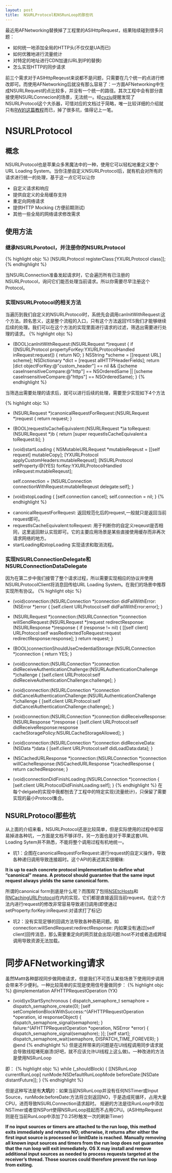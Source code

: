 ```yaml
---
layout: post
title:  NSURLProtocol和NSRunLoop的那些坑
---
```



最近用AFNetworking替换掉了工程里的ASIHttpRequest，结果陆续碰到很多问题：

* 如何统一地添加全局的HTTP头(不仅仅是UA而已)
* 如何优雅地进行流量统计
* 对特定的地址进行CDN加速(URL到IP的替换)
* 怎么实现HTTP的同步请求

前三个需求对于ASIHttpReqeust来说都不是问题，只需要在几个统一的点进行修改即可。而使用AFNetworking后就没有那么容易了：一方面AFNetworking中生成NSURLRequest的点比较多，并没有一个统一的路径。其次工程中会有部分直接使用NSURLConnecion的场景，无法统一。经[cyzju](http://msching.github.io/)提醒发现了NSURLProtocol这个大杀器，可惜对应的文档过于简略，唯一比较详细的介绍就只有[RW的这篇教程](http://www.raywenderlich.com/59982/nsurlprotocol-tutorial)而已，掉了很多坑，值得记上一笔。

# NSURLProtocol

## 概念


NSURLProtocol也是苹果众多黑魔法中的一种，使用它可以轻松地重定义整个URL Loading System。当你注册自定义NSURLProtocol后，就有机会对所有的请求进行统一的处理，基于这一点它可以让你

* 自定义请求和响应
* 提供自定义的全局缓存支持
* 重定向网络请求
* 提供HTTP Mocking (方便前期测试)
* 其他一些全局的网络请求修改需求

## 使用方法

### 继承NSURLPorotocl，并注册你的NSURLProtocol

{% highlight objc %}
[NSURLProtocol registerClass:[YXURLProtocol class]];
{% endhighlight %}

当NSURLConnection准备发起请求时，它会遍历所有已注册的NSURLProtocol，询问它们能否处理当前请求。所以你需要尽早注册这个Protocol。

### 实现NSURLProtocol的相关方法

当遍历到我们自定义的NSURLProtocol时，系统先会调用canInitWithRequest:这个方法。顾名思义，这是整个流程的入口，只有这个方法返回YES我们才能够继续后续的处理。我们可以在这个方法的实现里面进行请求的过滤，筛选出需要进行处理的请求。
{% highlight objc %}
+ (BOOL)canInitWithRequest:(NSURLRequest *)request
{
    if ([NSURLProtocol propertyForKey:YXURLProtocolHandled inRequest:request])
    {
        return NO;
    }
    NSString *scheme = [[request URL] scheme];
    NSDictionary *dict = [request allHTTPHeaderFields];
    return [dict objectForKey:@"custom_header"] == nil &&
    ([scheme caseInsensitiveCompare:@"http"] == NSOrderedSame ||
     [scheme caseInsensitiveCompare:@"https"] == NSOrderedSame);
}
{% endhighlight %}

当筛选出需要处理的请求后，就可以进行后续的处理，需要至少实现如下4个方法

{% highlight objc %}
+ (NSURLRequest *)canonicalRequestForRequest:(NSURLRequest *)request
{
    return request;
}

+ (BOOL)requestIsCacheEquivalent:(NSURLRequest *)a
                       toRequest:(NSURLRequest *)b
{
    return [super requestIsCacheEquivalent:a toRequest:b];
}


- (void)startLoading
{
    NSMutableURLRequest *mutableReqeust = [[self request] mutableCopy];
    [YXURLProtocol applyCustomHeaders:mutableReqeust];
    [NSURLProtocol setProperty:@(YES)
                        forKey:YXURLProtocolHandled
                     inRequest:mutableReqeust];
    
    self.connection = [NSURLConnection connectionWithRequest:mutableReqeust
                                                    delegate:self];
}

- (void)stopLoading
{
    [self.connection cancel];
    self.connection = nil;
}
{% endhighlight %}

* canonicalRequestForRequest: 返回规范化后的request,一般就只是返回当前request即可。
* requestIsCacheEquivalent:toRequest: 用于判断你的自定义reqeust是否相同，这里返回默认实现即可。它的主要应用场景是某些直接使用缓存而非再次请求网络的地方。
* startLoading和stopLoading 实现请求和取消流程。

### 实现NSURLConnectionDelegate和NSURLConnectionDataDelegate

因为在第二步中我们接管了整个请求过程，所以需要实现相应的协议并使用NSURLProtocolClient将消息回传给URL Loading System。在我们的场景中推荐实现所有协议。
{% highlight objc %}

- (void)connection:(NSURLConnection *)connection
  didFailWithError:(NSError *)error
{
    [self.client URLProtocol:self
            didFailWithError:error];
}

- (NSURLRequest *)connection:(NSURLConnection *)connection willSendRequest:(NSURLRequest *)request redirectResponse:(NSURLResponse *)response
{
    if (response != nil) 
    {
        [[self client] URLProtocol:self wasRedirectedToRequest:request redirectResponse:response];
    }
    return request;
}

- (BOOL)connectionShouldUseCredentialStorage:(NSURLConnection *)connection
{
    return YES;
}

- (void)connection:(NSURLConnection *)connection
didReceiveAuthenticationChallenge:(NSURLAuthenticationChallenge *)challenge
{
    [self.client URLProtocol:self
didReceiveAuthenticationChallenge:challenge];
}

- (void)connection:(NSURLConnection *)connection
didCancelAuthenticationChallenge:(NSURLAuthenticationChallenge *)challenge 
{
    [self.client URLProtocol:self
didCancelAuthenticationChallenge:challenge];
}


- (void)connection:(NSURLConnection *)connection
didReceiveResponse:(NSURLResponse *)response
{
    [self.client URLProtocol:self
          didReceiveResponse:response
          cacheStoragePolicy:NSURLCacheStorageAllowed];
}

- (void)connection:(NSURLConnection *)connection
    didReceiveData:(NSData *)data
{
    [self.client URLProtocol:self
                 didLoadData:data];
}

- (NSCachedURLResponse *)connection:(NSURLConnection *)connection
                  willCacheResponse:(NSCachedURLResponse *)cachedResponse
{
    return cachedResponse;
}

- (void)connectionDidFinishLoading:(NSURLConnection *)connection
{
    [self.client URLProtocolDidFinishLoading:self];
}
{% endhighlight %}
在每个delgate的实现中我都刨去了工程中的特定实现(流量统计)，只保留了需要实现的最小Protocol集合。

## NSURLProtocol那些坑

从上面的介绍来看，NSURLProtocol还是比较简单，但是实际使用的过程中却容易掉进各种坑，一方面是文档不够详尽，另一方面也是对于苹果这套URL Loading Sytem并不熟悉，不能将整个调用过程有机地统一。

* 坑1：企图在canonicalRequestForRequest:进行request的自定义操作，导致各种递归调用导致连接超时。这个API的表述其实很暧昧:

**It is up to each concrete protocol implementation to define what “canonical” means. A protocol should guarantee that the same input request always yields the same canonical form.**

所谓的canonical form到底是什么呢？而围观了包括[NSEtcHosts](https://github.com/mattt/NSEtcHosts)和[RNCachingURLProtocol](https://github.com/rnapier/RNCachingURLProtocol)在内的实现，它们都是直接返回当前request。在这个方法内进行request的修改非常容易导致递归调用(即使通过setProperty:forKey:inRequest:对请求打了标记)

* 坑2：没有实现足够的回调方法导致各种奇葩问题。如connection:willSendRequest:redirectResponse:
内如果没有通过[self client]回传消息，那么需要重定向的网页就会出现问题:host不对或者造成跨域调用导致资源无法加载。


# 同步AFNetworking请求

虽然Mattt各种鄙视同步做网络请求，但是我们不可否认某些场景下使用同步调用会带来不少便利。一种比较简单的实现是使用信号量做同步：
{% highlight objc %}
@implementation AFHTTPRequestOperation (YX)
- (void)yxStartSynchronous
{
    dispatch_semaphore_t semaphore = dispatch_semaphore_create(0);
    [self setCompletionBlockWithSuccess:^(AFHTTPRequestOperation *operation, id responseObject) {
        dispatch_semaphore_signal(semaphore);
    } failure:^(AFHTTPRequestOperation *operation, NSError *error) {
        dispatch_semaphore_signal(semaphore);
    }];
    [self start];
    dispatch_semaphore_wait(semaphore, DISPATCH_TIME_FOREVER);
}
@end
{% endhighlight %}
但是这样带来的问题是在UI线程调用同步请求就会导致线程堵死崩溃(好吧，就不应该允许UI线程上这么做)。一种改进的方法是使用NSRunLoop

即：
{% highlight objc %}
    while (_shouldBlock)
    {
        [[NSRunLoop currentRunLoop] runMode:NSDefaultRunLoopMode
                                 beforeDate:[NSDate distantFuture]];
   }
{% endhighlight %}


但是这种写法是有**大坑**的：如果当前NSRunLoop并没有任何NSTimer或Input Source，runMode:beforeDate:方法将立刻返回NO，于是造成死循环，占用大量CPU，进而导致NSURLConnection请求超时。 规避的方法是往RunLoop中添加NSTimer或者空NSPort使得NSRunLoop挂起而不占用CPU。(ASIHttpRequest则是在当前RunLoop中添加了0.25秒触发一次的刷新Timer)

**If no input sources or timers are attached to the run loop, this method exits immediately and returns NO; otherwise, it returns after either the first input source is processed or limitDate is reached. Manually removing all known input sources and timers from the run loop does not guarantee that the run loop will exit immediately. OS X may install and remove additional input sources as needed to process requests targeted at the receiver’s thread. Those sources could therefore prevent the run loop from exiting.**







